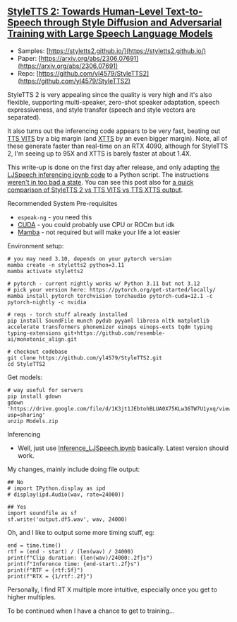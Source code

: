 ## [StyleTTS 2: Towards Human-Level Text-to-Speech through Style Diffusion and Adversarial Training with Large Speech Language Models<svg aria-hidden="true" class="octicon octicon-link" height="16" version="1.1" viewbox="0 0 16 16" width="16"></svg>](https://github.com/yl4579/StyleTTS2#styletts-2-towards-human-level-text-to-speech-through-style-diffusion-and-adversarial-training-with-large-speech-language-models)
* Samples: [https://styletts2.github.io/](https://styletts2.github.io/) 
* Paper: [https://arxiv.org/abs/2306.07691](https://arxiv.org/abs/2306.07691) 
* Repo: [https://github.com/yl4579/StyleTTS2](https://github.com/yl4579/StyleTTS2)

StyleTTS 2 is very appealing since the quality is very high and it's also flexible, supporting multi-speaker, zero-shot speaker adaptation, speech expressiveness, and style transfer (speech and style vectors are separated).

It also turns out the inferencing code appears to be very fast, beating out [TTS VITS](https://tts.readthedocs.io/en/latest/models/vits.html) by a big margin (and [XTTS](https://coqui.ai/blog/tts/open_xtts) by an even bigger margin). Note, all of these generate faster than real-time on an RTX 4090, although for StyleTTS 2, I'm seeing up to 95X and XTTS is barely faster at about 1.4X.

This write-up is done on the first day after release, and only adapting [the LJSpeech inferencing ipynb code](https://github.com/yl4579/StyleTTS2/blob/main/Demo/Inference_LJSpeech.ipynb) to a Python script. The instructions [weren't in too bad a state](https://github.com/yl4579/StyleTTS2/blob/main/Demo/Inference_LJSpeech.ipynb). You can see this post also for [a quick comparison of StyleTTS 2 vs TTS VITS vs TTS XTTS output](https://fediverse.randomfoo.net/notice/AaOgprU715gcT5GrZ2).

Recommended System Pre-requisites
* `espeak-ng` - you need this
* [CUDA](https://llm-tracker.info/books/howto-guides/page/nvidia-gpus#bkmrk-cuda-version-hell) - you could probably use CPU or ROCm but idk
* [Mamba](https://github.com/conda-forge/miniforge#mambaforge) - not required but will make your life a lot easier

Environment setup:
```
# you may need 3.10, depends on your pytorch version
mamba create -n styletts2 python=3.11
mamba activate styletts2

# pytorch - current nightly works w/ Python 3.11 but not 3.12
# pick your version here: https://pytorch.org/get-started/locally/
mamba install pytorch torchvision torchaudio pytorch-cuda=12.1 -c pytorch-nightly -c nvidia

# reqs - torch stuff already installed 
pip install SoundFile munch pydub pyyaml librosa nltk matplotlib accelerate transformers phonemizer einops einops-exts tqdm typing typing-extensions git+https://github.com/resemble-ai/monotonic_align.git

# checkout codebase
git clone https://github.com/yl4579/StyleTTS2.git
cd StyleTTS2
```

Get models:
```
# way useful for servers
pip install gdown
gdown 'https://drive.google.com/file/d/1K3jt1JEbtohBLUA0X75KLw36TW7U1yxq/view?usp=sharing'
unzip Models.zip
```

Inferencing
* Well, just use [Inference_LJSpeech.ipynb](https://github.com/yl4579/StyleTTS2/blob/main/Demo/Inference_LJSpeech.ipynb) basically. Latest version should work.

My changes, mainly include doing file output:
```
## No
# import IPython.display as ipd
# display(ipd.Audio(wav, rate=24000))

## Yes
import soundfile as sf
sf.write('output.df5.wav', wav, 24000)
```

Oh, and I like to output some more timing stuff, eg:
```
end = time.time()
rtf = (end - start) / (len(wav) / 24000)
print(f"Clip duration: {len(wav)/24000:.2f}s")
print(f"Inference time: {end-start:.2f}s")
print(f"RTF = {rtf:5f}")
print(f"RTX = {1/rtf:.2f}")
```

Personally, I find RT X multiple more intuitive, especially once you get to higher multiples.

To be continued when I have a chance to get to training...